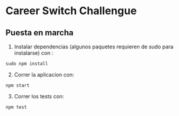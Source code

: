 # Career Switch Challengue



## Puesta en marcha

1. Instalar dependencias (algunos paquetes requieren de sudo para instalarse) con : 
```
sudo npm install  
```

2. Correr la aplicacion con:
```
npm start
```

3. Correr los tests con:
```
npm test
```
